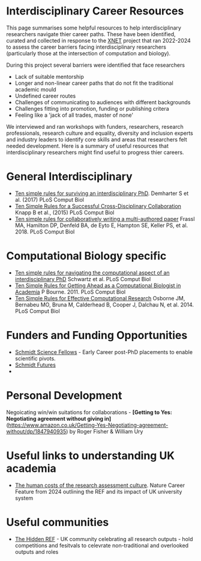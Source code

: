 # Interdisciplinary Career Resources 

This page summarises some helpful resources to help interdisciplinary researchers navigate thier career paths. 
These have been identified, curated and collected in response to the [XNET](www.xnet.bio) project that ran 2022-2024 to assess the career barriers facing 
interdisciplinary researchers (particularly those at the intersection of computation and biology). 

During this project several barriers were identified that face researchers 
  - Lack of suitable mentorship
  - Longer and non-linear career paths that do not fit the traditional academic mould
  - Undefined career routes
  - Challenges of communicating to audiences with different backgrounds
  - Challenges fitting into promotion, funding or publishing critera
  - Feeling like a 'jack of all trades, master of none'

We interviewed and ran workshops with funders, researchers, research professionals, research culture
and equality, diversity and inclusion experts and industry leaders to identify core skills and areas that researchers felt needed development. 
Here is a summary of useful resources that interdisciplinary researchers might find useful to progress thier careers. 

# General Interdisciplinary  

- [Ten simple rules for surviving an interdisciplinary PhD](https://doi.org/10.1371/journal.pcbi.1005512). Demharter S et al. (2017) PLoS Comput Biol 
- [Ten Simple Rules for a Successful Cross-Disciplinary Collaboration](https://journals.plos.org/ploscompbiol/article?id=10.1371/journal.pcbi.1004214) Knapp B et al., (2015) PLoS Comput Biol 
- [Ten simple rules for collaboratively writing a multi-authored paper](https://doi.org/10.1371/journal.pcbi.1006508) Frassl MA, Hamilton DP, Denfeld BA, de Eyto E, Hampton SE, Keller PS, et al. 2018. PLoS Comput Biol 


# Computational Biology specific  
- [Ten simple rules for navigating the computational aspect of an interdisciplinary PhD](https://journals.plos.org/ploscompbiol/article?id=10.1371/journal.pcbi.1008554) Schwartz et al. PLoS Comput Biol 
- [Ten Simple Rules for Getting Ahead as a Computational Biologist in Academia](https://journals.plos.org/ploscompbiol/article?id=10.1371/journal.pcbi.1002001) P Bourne. 2011. PLoS Comput Biol
- [Ten Simple Rules for Effective Computational Research](https://doi.org/10.1371/journal.pcbi.1003506) Osborne JM, Bernabeu MO, Bruna M, Calderhead B, Cooper J, Dalchau N, et al. 2014. PLoS Comput Biol 

# Funders and Funding Opportunities 
- [Schmidt Science Fellows](https://schmidtsciencefellows.org/) - Early Career post-PhD placements to enable scientific pivots.
- [Schmidt Futures](https://www.schmidtfutures.org/)
- 

# Personal Development 

Negoicating win/win suitations for collaborations - **[Getting to Yes: Negotiating agreement without giving in]**(https://www.amazon.co.uk/Getting-Yes-Negotiating-agreement-without/dp/1847940935) by Roger Fisher & William Ury 

# Useful links to understanding UK academia 

- [The human costs of the research assessment culture](https://www.nature.com/articles/d41586-024-02922-4). Nature Career Feature from 2024 outlining the REF and its impact of UK university system 




# Useful communities 

- [The Hidden REF](https://hidden-ref.org/) - UK community celebrating all research outputs - hold competitions and fesitvals to celevrate non-traditional and overlooked outputs and roles 




